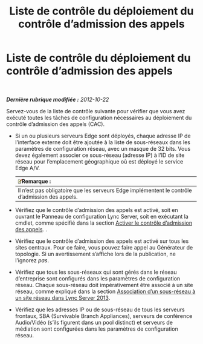 ﻿---
title: Liste de contrôle du déploiement du contrôle d’admission des appels
TOCTitle: Liste de contrôle du déploiement du contrôle d’admission des appels
ms:assetid: d56a525f-3da5-4ac0-a311-0c5efd98c9df
ms:mtpsurl: https://technet.microsoft.com/fr-fr/library/Gg398928(v=OCS.15)
ms:contentKeyID: 49298968
ms.date: 05/20/2016
mtps_version: v=OCS.15
ms.translationtype: HT
---

# Liste de contrôle du déploiement du contrôle d’admission des appels

 

_**Dernière rubrique modifiée :** 2012-10-22_

Servez-vous de la liste de contrôle suivante pour vérifier que vous avez exécuté toutes les tâches de configuration nécessaires au déploiement du contrôle d’admission des appels (CAC).

  - Si un ou plusieurs serveurs Edge sont déployés, chaque adresse IP de l’interface externe doit être ajoutée à la liste de sous-réseaux dans les paramètres de configuration réseau, avec un masque de 32 bits. Vous devez également associer ce sous-réseau (adresse IP) à l’ID de site réseau pour l’emplacement géographique où est déployé le service Edge A/V.
    
    <table>
    <thead>
    <tr class="header">
    <th><img src="images/Gg398920.note(OCS.15).gif" title="note" alt="note" />Remarque :</th>
    </tr>
    </thead>
    <tbody>
    <tr class="odd">
    <td>Il n’est pas obligatoire que les serveurs Edge implémentent le contrôle d’admission des appels.</td>
    </tr>
    </tbody>
    </table>


  - Vérifiez que le contrôle d’admission des appels est activé, soit en ouvrant le Panneau de configuration Lync Server, soit en exécutant la cmdlet, comme spécifié dans la section [Activer le contrôle d’admission des appels](lync-server-2013-enable-call-admission-control.md). .

  - Vérifiez que le contrôle d’admission des appels est activé sur tous les sites centraux. Pour ce faire, vous pouvez faire appel au Générateur de topologie. Si un avertissement s’affiche lors de la publication, ne l’ignorez *pas*.

  - Vérifiez que tous les sous-réseaux qui sont gérés dans le réseau d’entreprise sont configurés dans les paramètres de configuration réseau. Chaque sous-réseau doit impérativement être associé à un site réseau, comme expliqué dans la section [Association d’un sous-réseau à un site réseau dans Lync Server 2013](lync-server-2013-associate-a-subnet-with-a-network-site.md).

  - Vérifiez que les adresses IP ou de sous-réseau de tous les serveurs frontaux, SBA (Survivable Branch Appliances), serveurs de conférence Audio/Vidéo (s’ils figurent dans un pool distinct) et serveurs de médiation sont configurées dans les paramètres de configuration réseau.

